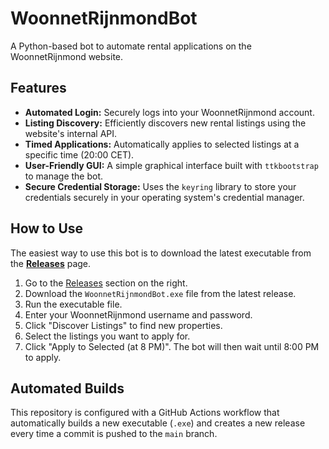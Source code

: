 # WoonnetRijnmondBot

A Python-based bot to automate rental applications on the WoonnetRijnmond website.

## Features

- **Automated Login:** Securely logs into your WoonnetRijnmond account.
- **Listing Discovery:** Efficiently discovers new rental listings using the website's internal API.
- **Timed Applications:** Automatically applies to selected listings at a specific time (20:00 CET).
- **User-Friendly GUI:** A simple graphical interface built with `ttkbootstrap` to manage the bot.
- **Secure Credential Storage:** Uses the `keyring` library to store your credentials securely in your operating system's credential manager.

## How to Use

The easiest way to use this bot is to download the latest executable from the **[Releases](https://github.com/Ku-Tadao/WoonnetRijnmondBot/releases)** page.

1.  Go to the [Releases](https://github.com/Ku-Tadao/WoonnetRijnmondBot/releases) section on the right.
2.  Download the `WoonnetRijnmondBot.exe` file from the latest release.
3.  Run the executable file.
4.  Enter your WoonnetRijnmond username and password.
5.  Click "Discover Listings" to find new properties.
6.  Select the listings you want to apply for.
7.  Click "Apply to Selected (at 8 PM)". The bot will then wait until 8:00 PM to apply.

## Automated Builds

This repository is configured with a GitHub Actions workflow that automatically builds a new executable (`.exe`) and creates a new release every time a commit is pushed to the `main` branch.
